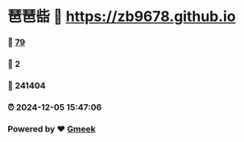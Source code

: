 # 琶琶啙 :link: https://zb9678.github.io 
### :page_facing_up: [79](https://zb9678.github.io/tag.html) 
### :speech_balloon: 2 
### :hibiscus: 241404 
### :alarm_clock: 2024-12-05 15:47:06 
### Powered by :heart: [Gmeek](https://github.com/Meekdai/Gmeek)
